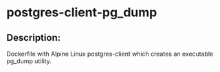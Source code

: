 # postgres-client-pg_dump

## Description:
Dockerfile with Alpine Linux postgres-client which creates an executable pg_dump utility.  
